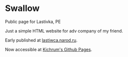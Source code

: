 # Swallow

Public page for Lastivka, PE

Just a simple HTML website for adv company of my friend.

Early published at [lastiwca.narod.ru](http://lastiwca.narod.ru/).

Now accessible at [Kichrum's Github Pages](http://kichrum.github.io/swallow/).

